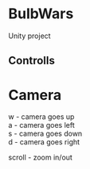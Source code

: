 # BulbWars
Unity project

## Controlls
# Camera
w - camera goes up \
a - camera goes left\
s - camera goes down \
d - camera goes right

scroll - zoom in/out
